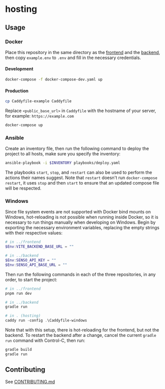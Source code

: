 # hosting

## Usage

### Docker

Place this repository in the same directory as the [frontend](https://github.com/tli-group-4-grimm/frontend) and the [backend](https://github.com/tli-group-4-grimm/backend), then copy `example.env` to `.env` and fill in the necessary credentials.

#### Development

```sh
docker-compose -f docker-compose-dev.yaml up
```

#### Production

```sh
cp Caddyfile-example Caddyfile
```

Replace `<public_base_url>` in `Caddyfile` with the hostname of your server, for example: `https://example.com`

```sh
docker-compose up
```

### Ansible

Create an inventory file, then run the following command to deploy the project to all hosts, make sure you specify the inventory:

```sh
ansible-playbook -i $INVENTORY playbooks/deploy.yaml
```

The playbooks `start`, `stop`, and `restart` can also be used to perform the actions their names suggest. Note that `restart` doesn't run `docker-compose restart`, it uses `stop` and then `start` to ensure that an updated compose file will be respected.

### Windows

Since file system events are not supported with Docker bind mounts on Windows, hot-reloading is not possible when running inside Docker, so it is necessary to run things manually when developing on Windows. Begin by exporting the necessary environment variables, replacing the empty strings with their respective values:

```ps1
# in ../frontend
$Env:VITE_BACKEND_BASE_URL = ""

# in ../backend
$Env:SENSO_API_KEY = ""
$Env:SENSO_API_BASE_URL = ""
```

Then run the following commands in each of the three repositories, in any order, to start the project:

```ps1
# in ../frontend
pnpm run dev

# in ../backend
gradle run

# in . (hosting)
caddy run -config .\Caddyfile-windows
```

Note that with this setup, there is hot-reloading for the frontend, but not the backend. To restart the backend after a change, cancel the current `gradle run` command with Control-C, then run:

```ps1
gradle build
gradle run
```

## Contributing

See [CONTRIBUTING.md](CONTRIBUTING.md)
